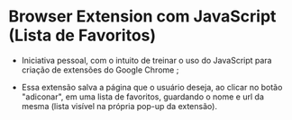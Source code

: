 #  Browser Extension com JavaScript (Lista de Favoritos)

- Iniciativa pessoal, com o intuito de treinar o uso do JavaScript para criação de extensões do Google Chrome ;

- Essa extensão salva a página que o usuário deseja, ao clicar no botão "adiconar", em uma lista de favoritos, guardando o nome e url da mesma (lista visível na própria pop-up da extensão).